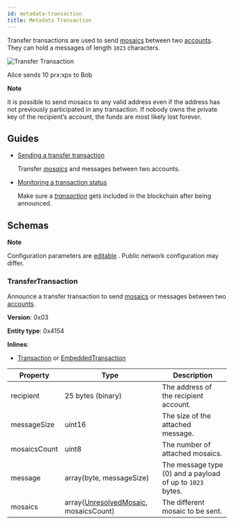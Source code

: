 ```yaml
---
id: metadata-transaction
title: Metadata Transaction
---
```

Transfer transactions are used to send [mosaics](./mosaic.md) between two [accounts](./account.md). They can hold a messages of length `1023` characters.

![Transfer Transaction](/img/transfer-transaction.png "Transfer Transaction")

<p class="caption">Alice sends 10 prx:xpx to Bob</p>

<div class="info">

**Note**

It is possible to send mosaics to any valid address even if the address has not previously participated in any transaction. If nobody owns the private key of the recipient’s account, the funds are most likely lost forever.

</div>

## Guides

- [Sending a transfer transaction](../guides/transaction/sending-a-transfer-transaction.md)

    Transfer [*mosaics*](./mosaic.md) and messages between two accounts.

- [Monitoring a transaction status](../guides/monitoring/monitoring-a-transaction-status.md)

    Make sure a [*transaction*](../protocol/transaction.md) gets included in the blockchain after being announced.

## Schemas

<div class="info">

**Note**

Configuration parameters are [editable](https://github.com/proximax-storage/catapult-server/blob/master/resources/config-network.properties) . Public network configuration may differ.

</div>

### TransferTransaction

Announce a transfer transaction to send [mosaics](./mosaic.md) or messages between two [accounts](./account.md).

**Version**: 0x03

**Entity type**: 0x4154

**Inlines**:

- [Transaction](../protocol/transaction.md#transaction) or [EmbeddedTransaction](../protocol/transaction.md#embeddedtransaction)

**Property** |	**Type** |	**Description**
-------------|-----------|--------------------
recipient |	25 bytes (binary) |	The address of the recipient account.
messageSize |	uint16 |	The size of the attached message.
mosaicsCount |	uint8 |	The number of attached mosaics.
message |	array(byte, messageSize) |	The message type (0) and a payload of up to `1023` bytes.
mosaics |	array([UnresolvedMosaic](./mosaic.md#unresolvedmosaic), mosaicsCount) |	The different mosaic to be sent.

